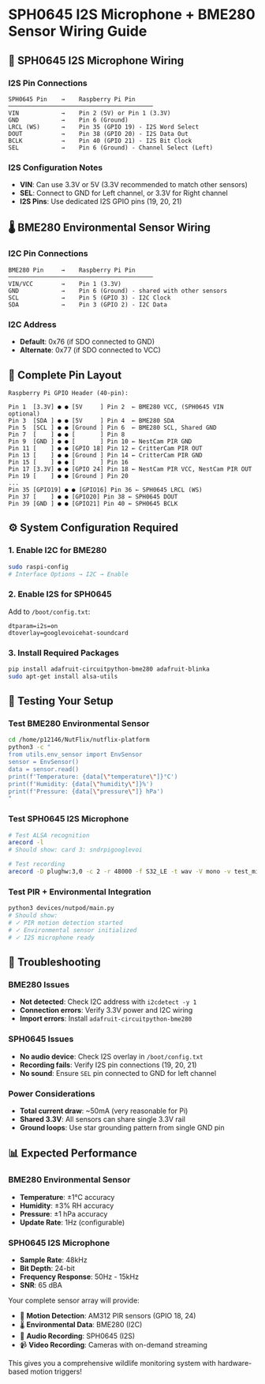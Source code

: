 # SPH0645 I2S Microphone + BME280 Sensor Wiring Guide

## 🎤 **SPH0645 I2S Microphone Wiring**

### **I2S Pin Connections**
```
SPH0645 Pin    →    Raspberry Pi Pin
─────────────────────────────────────────
VIN            →    Pin 2 (5V) or Pin 1 (3.3V)
GND            →    Pin 6 (Ground)
LRCL (WS)      →    Pin 35 (GPIO 19) - I2S Word Select
DOUT           →    Pin 38 (GPIO 20) - I2S Data Out
BCLK           →    Pin 40 (GPIO 21) - I2S Bit Clock
SEL            →    Pin 6 (Ground) - Channel Select (Left)
```

### **I2S Configuration Notes**
- **VIN**: Can use 3.3V or 5V (3.3V recommended to match other sensors)
- **SEL**: Connect to GND for Left channel, or 3.3V for Right channel
- **I2S Pins**: Use dedicated I2S GPIO pins (19, 20, 21)

## 🌡️ **BME280 Environmental Sensor Wiring**

### **I2C Pin Connections**
```
BME280 Pin     →    Raspberry Pi Pin
─────────────────────────────────────────
VIN/VCC        →    Pin 1 (3.3V)
GND            →    Pin 6 (Ground) - shared with other sensors
SCL            →    Pin 5 (GPIO 3) - I2C Clock
SDA            →    Pin 3 (GPIO 2) - I2C Data
```

### **I2C Address**
- **Default**: 0x76 (if SDO connected to GND)
- **Alternate**: 0x77 (if SDO connected to VCC)

## 📍 **Complete Pin Layout**

```
Raspberry Pi GPIO Header (40-pin):

Pin 1  [3.3V] ● ● [5V     ] Pin 2  ← BME280 VCC, (SPH0645 VIN optional)
Pin 3  [SDA ] ● ● [5V     ] Pin 4  ← BME280 SDA
Pin 5  [SCL ] ● ● [Ground ] Pin 6  ← BME280 SCL, Shared GND
Pin 7  [    ] ● ● [       ] Pin 8
Pin 9  [GND ] ● ● [       ] Pin 10 ← NestCam PIR GND
Pin 11 [    ] ● ● [GPIO 18] Pin 12 ← CritterCam PIR OUT
Pin 13 [    ] ● ● [Ground ] Pin 14 ← CritterCam PIR GND
Pin 15 [    ] ● ● [       ] Pin 16 
Pin 17 [3.3V] ● ● [GPIO 24] Pin 18 ← NestCam PIR VCC, NestCam PIR OUT
Pin 19 [    ] ● ● [Ground ] Pin 20
...
Pin 35 [GPIO19] ● ● [GPIO16] Pin 36 ← SPH0645 LRCL (WS)
Pin 37 [    ] ● ● [GPIO20] Pin 38 ← SPH0645 DOUT
Pin 39 [GND ] ● ● [GPIO21] Pin 40 ← SPH0645 BCLK
```

## ⚙️ **System Configuration Required**

### **1. Enable I2C for BME280**
```bash
sudo raspi-config
# Interface Options → I2C → Enable
```

### **2. Enable I2S for SPH0645**
Add to `/boot/config.txt`:
```
dtparam=i2s=on
dtoverlay=googlevoicehat-soundcard
```

### **3. Install Required Packages**
```bash
pip install adafruit-circuitpython-bme280 adafruit-blinka
sudo apt-get install alsa-utils
```

## 🧪 **Testing Your Setup**

### **Test BME280 Environmental Sensor**
```bash
cd /home/p12146/NutFlix/nutflix-platform
python3 -c "
from utils.env_sensor import EnvSensor
sensor = EnvSensor()
data = sensor.read()
print(f'Temperature: {data[\"temperature\"]}°C')
print(f'Humidity: {data[\"humidity\"]}%') 
print(f'Pressure: {data[\"pressure\"]} hPa')
"
```

### **Test SPH0645 I2S Microphone**
```bash
# Test ALSA recognition
arecord -l
# Should show: card 3: sndrpigooglevoi

# Test recording
arecord -D plughw:3,0 -c 2 -r 48000 -f S32_LE -t wav -V mono -v test_mic.wav
```

### **Test PIR + Environmental Integration**
```bash
python3 devices/nutpod/main.py
# Should show:
# ✓ PIR motion detection started
# ✓ Environmental sensor initialized  
# ✓ I2S microphone ready
```

## 🔧 **Troubleshooting**

### **BME280 Issues**
- **Not detected**: Check I2C address with `i2cdetect -y 1`
- **Connection errors**: Verify 3.3V power and I2C wiring
- **Import errors**: Install `adafruit-circuitpython-bme280`

### **SPH0645 Issues**
- **No audio device**: Check I2S overlay in `/boot/config.txt`
- **Recording fails**: Verify I2S pin connections (19, 20, 21)
- **No sound**: Ensure `SEL` pin connected to GND for left channel

### **Power Considerations**
- **Total current draw**: ~50mA (very reasonable for Pi)
- **Shared 3.3V**: All sensors can share single 3.3V rail
- **Ground loops**: Use star grounding pattern from single GND pin

## 📊 **Expected Performance**

### **BME280 Environmental Sensor**
- **Temperature**: ±1°C accuracy
- **Humidity**: ±3% RH accuracy  
- **Pressure**: ±1 hPa accuracy
- **Update Rate**: 1Hz (configurable)

### **SPH0645 I2S Microphone**
- **Sample Rate**: 48kHz
- **Bit Depth**: 24-bit
- **Frequency Response**: 50Hz - 15kHz
- **SNR**: 65 dBA

Your complete sensor array will provide:
- 🚨 **Motion Detection**: AM312 PIR sensors (GPIO 18, 24)
- 🌡️ **Environmental Data**: BME280 (I2C)
- 🎤 **Audio Recording**: SPH0645 (I2S)
- 📹 **Video Recording**: Cameras with on-demand streaming

This gives you a comprehensive wildlife monitoring system with hardware-based motion triggers!
